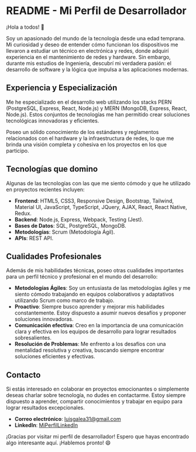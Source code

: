 # README - Mi Perfil de Desarrollador

¡Hola a todos! 👋

Soy un apasionado del mundo de la tecnología desde una edad temprana. Mi curiosidad y deseo de entender cómo funcionan los dispositivos me llevaron a estudiar un técnico en electrónica y redes, donde adquirí experiencia en el mantenimiento de redes y hardware. Sin embargo, durante mis estudios de Ingeniería, descubrí mi verdadera pasión: el desarrollo de software y la lógica que impulsa a las aplicaciones modernas.

## Experiencia y Especialización

Me he especializado en el desarrollo web utilizando los stacks PERN (PostgreSQL, Express, React, Node.js) y MERN (MongoDB, Express, React, Node.js). Estos conjuntos de tecnologías me han permitido crear soluciones tecnológicas innovadoras y eficientes.

Poseo un sólido conocimiento de los estándares y reglamentos relacionados con el hardware y la infraestructura de redes, lo que me brinda una visión completa y cohesiva en los proyectos en los que participo.

## Tecnologías que domino

Algunas de las tecnologías con las que me siento cómodo y que he utilizado en proyectos recientes incluyen:

- **Frontend**: HTML5, CSS3, Responsive Design, Bootstrap, Tailwind, Material UI, JavaScript, TypeScript, JQuery, AJAX, React, React Native, Redux.
- **Backend**: Node.js, Express, Webpack, Testing (Jest).
- **Bases de Datos**: SQL, PostgreSQL, MongoDB.
- **Metodologías**: Scrum (Metodología Ágil).
- **APIs**: REST API.

## Cualidades Profesionales

Además de mis habilidades técnicas, poseo otras cualidades importantes para un perfil técnico y profesional en el mundo del desarrollo:

- **Metodologías Ágiles**: Soy un entusiasta de las metodologías ágiles y me siento cómodo trabajando en equipos colaborativos y adaptativos utilizando Scrum como marco de trabajo.
- **Proactivo**: Siempre busco aprender y mejorar mis habilidades constantemente. Estoy dispuesto a asumir nuevos desafíos y proponer soluciones innovadoras.
- **Comunicación efectiva**: Creo en la importancia de una comunicación clara y efectiva en los equipos de desarrollo para lograr resultados sobresalientes.
- **Resolución de Problemas**: Me enfrento a los desafíos con una mentalidad resolutiva y creativa, buscando siempre encontrar soluciones eficientes y efectivas.

## Contacto

Si estás interesado en colaborar en proyectos emocionantes o simplemente deseas charlar sobre tecnología, no dudes en contactarme. Estoy siempre dispuesto a aprender, compartir conocimientos y trabajar en equipo para lograr resultados excepcionales.

- **Correo electrónico**: luisgalea31@gmail.com
- **LinkedIn**: [MiPerfilLinkedIn](https://www.linkedin.com/in/luis-galea-207123255/)

¡Gracias por visitar mi perfil de desarrollador! Espero que hayas encontrado algo interesante aquí. ¡Hablemos pronto! 😄